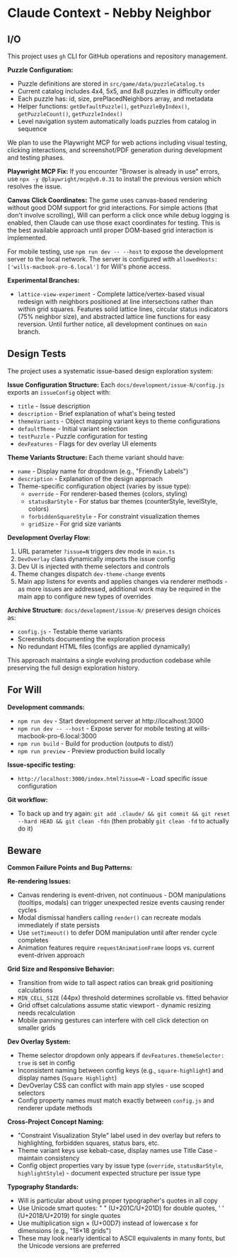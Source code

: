 # Claude Context - Nebby Neighbor

## I/O

This project uses `gh` CLI for GitHub operations and repository management.

**Puzzle Configuration:**
- Puzzle definitions are stored in `src/game/data/puzzleCatalog.ts`
- Current catalog includes 4x4, 5x5, and 8x8 puzzles in difficulty order
- Each puzzle has: id, size, prePlacedNeighbors array, and metadata
- Helper functions: `getDefaultPuzzle()`, `getPuzzleByIndex()`, `getPuzzleCount()`, `getPuzzleIndex()`
- Level navigation system automatically loads puzzles from catalog in sequence

We plan to use the Playwright MCP for web actions including visual testing, clicking interactions, and screenshot/PDF generation during development and testing phases.

**Playwright MCP Fix:** If you encounter "Browser is already in use" errors, use `npx -y @playwright/mcp@v0.0.31` to install the previous version which resolves the issue.

**Canvas Click Coordinates:** The game uses canvas-based rendering without good DOM support for grid interactions. For simple actions (that don't involve scrolling), Will can perform a click once while debug logging is enabled, then Claude can use those exact coordinates for testing. This is the best available approach until proper DOM-based grid interaction is implemented.

For mobile testing, use `npm run dev -- --host` to expose the development server to the local network. The server is configured with `allowedHosts: ['wills-macbook-pro-6.local']` for Will's phone access.

**Experimental Branches:**
- `lattice-view-experiment` - Complete lattice/vertex-based visual redesign with neighbors positioned at line intersections rather than within grid squares. Features solid lattice lines, circular status indicators (75% neighbor size), and abstracted lattice line functions for easy reversion. Until further notice, all development continues on `main` branch.

## Design Tests

The project uses a systematic issue-based design exploration system:

**Issue Configuration Structure:**
Each `docs/development/issue-N/config.js` exports an `issueConfig` object with:
- `title` - Issue description
- `description` - Brief explanation of what's being tested
- `themeVariants` - Object mapping variant keys to theme configurations
- `defaultTheme` - Initial variant selection
- `testPuzzle` - Puzzle configuration for testing
- `devFeatures` - Flags for dev overlay UI elements

**Theme Variants Structure:**
Each theme variant should have:
- `name` - Display name for dropdown (e.g., "Friendly Labels")
- `description` - Explanation of the design approach
- Theme-specific configuration object (varies by issue type):
  - `override` - For renderer-based themes (colors, styling)
  - `statusBarStyle` - For status bar themes (counterStyle, levelStyle, colors)
  - `forbiddenSquareStyle` - For constraint visualization themes
  - `gridSize` - For grid size variants

**Development Overlay Flow:**
1. URL parameter `?issue=N` triggers dev mode in `main.ts`
2. `DevOverlay` class dynamically imports the issue config
3. Dev UI is injected with theme selectors and controls
4. Theme changes dispatch `dev-theme-change` events
5. Main app listens for events and applies changes via renderer methods - as more issues are addressed, additional work may be required in the main app to configure new types of overrides

**Archive Structure:**
`docs/development/issue-N/` preserves design choices as:
- `config.js` - Testable theme variants
- Screenshots documenting the exploration process
- No redundant HTML files (configs are applied dynamically)

This approach maintains a single evolving production codebase while preserving the full design exploration history.

## For Will

**Development commands:**
- `npm run dev` - Start development server at http://localhost:3000
- `npm run dev -- --host` - Expose server for mobile testing at wills-macbook-pro-6.local:3000
- `npm run build` - Build for production (outputs to dist/)
- `npm run preview` - Preview production build locally

**Issue-specific testing:**
- `http://localhost:3000/index.html?issue=N` - Load specific issue configuration

**Git workflow:**
- To back up and try again: `git add .claude/ && git commit && git reset --hard HEAD && git clean -fdn` (then probably `git clean -fd` to actually do it)

## Beware

**Common Failure Points and Bug Patterns:**

**Re-rendering Issues:**
- Canvas rendering is event-driven, not continuous - DOM manipulations (tooltips, modals) can trigger unexpected resize events causing render cycles
- Modal dismissal handlers calling `render()` can recreate modals immediately if state persists
- Use `setTimeout()` to defer DOM manipulation until after render cycle completes
- Animation features require `requestAnimationFrame` loops vs. current event-driven approach

**Grid Size and Responsive Behavior:**
- Transition from wide to tall aspect ratios can break grid positioning calculations  
- `MIN_CELL_SIZE` (44px) threshold determines scrollable vs. fitted behavior
- Grid offset calculations assume static viewport - dynamic resizing needs recalculation
- Mobile panning gestures can interfere with cell click detection on smaller grids

**Dev Overlay System:**
- Theme selector dropdown only appears if `devFeatures.themeSelector: true` is set in config
- Inconsistent naming between config keys (e.g., `square-highlight`) and display names (`Square Highlight`)
- DevOverlay CSS can conflict with main app styles - use scoped selectors
- Config property names must match exactly between `config.js` and renderer update methods

**Cross-Project Concept Naming:**
- "Constraint Visualization Style" label used in dev overlay but refers to highlighting, forbidden squares, status bars, etc.
- Theme variant keys use kebab-case, display names use Title Case - maintain consistency
- Config object properties vary by issue type (`override`, `statusBarStyle`, `highlightStyle`) - document expected structure per issue type

**Typography Standards:**
- Will is particular about using proper typographer's quotes in all copy
- Use Unicode smart quotes: " " (U+201C/U+201D) for double quotes, ' ' (U+2018/U+2019) for single quotes
- Use multiplication sign × (U+00D7) instead of lowercase x for dimensions (e.g., "18×18 grids")
- These may look nearly identical to ASCII equivalents in many fonts, but the Unicode versions are preferred